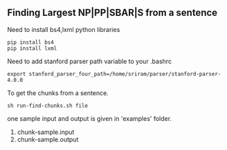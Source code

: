 ## Finding Largest NP|PP|SBAR|S from a sentence

Need to install bs4,lxml python libraries


```
pip install bs4
pip install lxml
```

Need to add stanford parser path variable to your .bashrc

```
export stanford_parser_four_path=/home/sriram/parser/stanford-parser-4.0.0
```

To get the chunks from a sentence.

```
sh run-find-chunks.sh file
```

one sample input and output is given in 'examples' folder.

1. chunk-sample.input
1. chunk-sample.output

